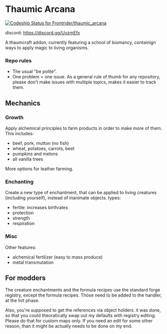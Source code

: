 # Thaumic Arcana
[ ![Codeship Status for Frontrider/thaumic_arcana](https://app.codeship.com/projects/3f097430-8095-0136-a0a6-525bda1a386a/status?branch=master)](https://app.codeship.com/projects/301567)

discord: https://discord.gg/UvzmEfx

A thaumcraft addon, currently featuring a school of biomancy, containign ways to apply magic to living organisms.

### Repo rules
* The usual "be polite".
* One problem = one issue. As a general rule of thumb for any repository, please don't make issues with multiple topics, makes it easier to track them.

## Mechanics

### Growth

Apply alchemical principles to farm products in order to make more of them. This includes:
* beef, pork, mutton (no fish)
* wheat, potatoes, carrots, beet
* pumpkins and melons
* all vanilla trees

More options for leather farming.

### Enchanting

Create a new type of enchantment, that can be applied to living creatures (including yourself), instead of inanimate objects.
types:
* fertile: increases birthrates
* protection
* strength
* respiration

### Misc

Other features:
* alchemical fertilizer (easy to mass produce)
* metal transmutation


## For modders

The creature enchantments and the formula recipes use the standard forge registry, except the formula recipes. Those need to be added to the handler, at the Init phase.

Also, you're supposed to get the references via object holders. it was done, so that you could theoratically swap out my defaults with registry editing. Please do that for custom maps only. If you need an edit for some other reason, than it might be actually needs to be done on my end.
 
